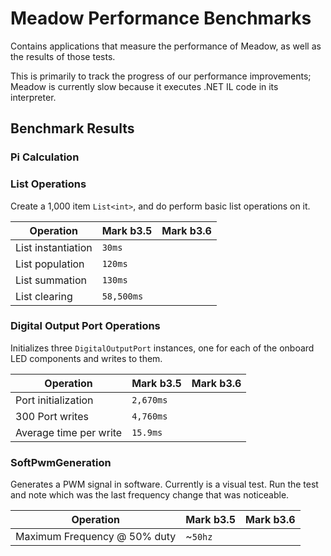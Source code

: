 # Meadow Performance Benchmarks

Contains applications that measure the performance of Meadow, as well as the results of those tests.

This is primarily to track the progress of our performance improvements; Meadow is currently slow because it executes .NET IL code in its interpreter. 

## Benchmark Results

### Pi Calculation



### List Operations

Create a 1,000 item `List<int>`, and do perform basic list operations on it.

| Operation          | Mark b3.5 | Mark b3.6 |
|--------------------|----------------|--------------|
| List instantiation | `30ms`         |
| List population    | `120ms`        |
| List summation     | `130ms`        |
| List clearing      | `58,500ms`     |

### Digital Output Port Operations

Initializes three `DigitalOutputPort` instances, one for each of the onboard LED components and 
writes to them.

| Operation              | Mark b3.5 | Mark b3.6 |
|------------------------|----------------|--------------|
| Port initialization    | `2,670ms`      |
| 300 Port writes        | `4,760ms`      |
| Average time per write | `15.9ms`       |

### SoftPwmGeneration

Generates a PWM signal in software. Currently is a visual test. Run the test and note which was 
the last frequency change that was noticeable.

| Operation                        | Mark b3.5 | Mark b3.6 |
|----------------------------------|----------------|--------------|
| Maximum Frequency @ 50% duty     | ~`50hz`        |
